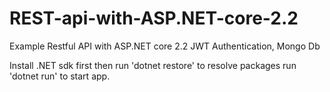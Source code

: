 # REST-api-with-ASP.NET-core-2.2
Example Restful API with ASP.NET core 2.2 JWT Authentication, Mongo Db

Install .NET sdk first 
then run 'dotnet restore' to resolve packages
run 'dotnet run' to start app.
